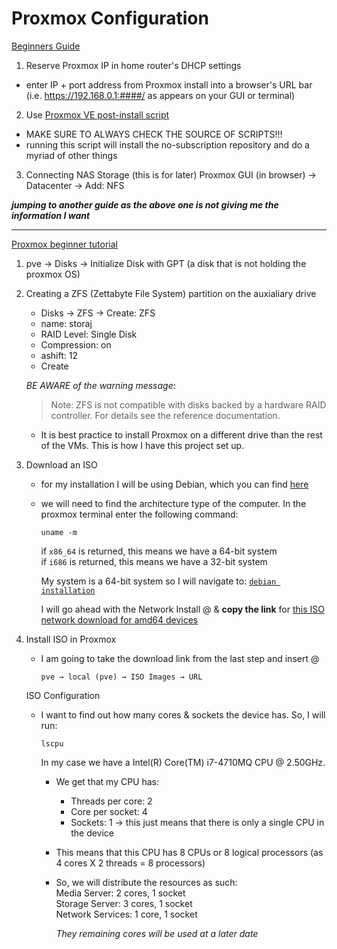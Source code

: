 # Proxmox Configuration

[Beginners Guide](https://www.youtube.com/watch?v=lFzWDJcRsqo&t=186s)

1. Reserve Proxmox IP in home router's DHCP settings
- enter IP + port address from Proxmox install into a browser's URL bar (i.e. https://192.168.0.1:####/ as appears on your GUI or terminal)
2. Use [Proxmox VE post-install script](https://community-scripts.github.io/ProxmoxVE/scripts?id=post-pve-install)
- MAKE SURE TO ALWAYS CHECK THE SOURCE OF SCRIPTS!!!
- running this script will install the no-subscription repository and do a myriad of other things
3. Connecting NAS Storage (this is for later)
Proxmox GUI (in browser) &rarr; Datacenter &rarr; Add: NFS

***jumping to another guide as the above one is not giving me the information I want***

-----------------

[Proxmox beginner tutorial](https://www.youtube.com/watch?v=d1UDj6eFXpQ)

1. pve &rarr; Disks &rarr; Initialize Disk with GPT (a disk that is not holding the proxmox OS)
2. Creating a ZFS (Zettabyte File System) partition on the auxialiary drive
   - Disks &rarr; ZFS &rarr; Create: ZFS
   - name: storaj
   - RAID Level: Single Disk
   - Compression: on
   - ashift: 12
   - Create 
     
   *BE AWARE of the warning message:* 
     >Note: ZFS is not compatible with disks backed by a hardware RAID controller. For details see the reference documentation.

   - It is best practice to install Proxmox on a different drive than the rest of the VMs. This is how I have this project set up.
3. Download an ISO
   - for my installation I will be using Debian, which you can find [here](https://www.debian.org/releases/)
   - we will need to find the architecture type of the computer. In the proxmox terminal enter the following command:
     
     <code>uname -m</code>
     
     if <code>x86_64</code> is returned, this means we have a 64-bit system \
     if <code>i686</code> is returned, this means we have a 32-bit system

     My system is a 64-bit system so I will navigate to: <code>[debian installation](https://www.debian.org/CD/)</code>

     I will go ahead with the Network Install @ [](https://www.debian.org/CD/netinst/)
     & **copy the link** for [this ISO network download for amd64 devices](https://cdimage.debian.org/debian-cd/current/amd64/iso-cd/debian-13.0.0-amd64-netinst.iso)

4. Install ISO in Proxmox
   - I am going to take the download link from the last step and insert @
  
     <code>pve &rarr; local (pve) &rarr; ISO Images &rarr; URL</code>

   ISO Configuration
   - I want to find out how many cores & sockets the device has. So, I will run:
  
     <code>lscpu</code>

     In my case we have a Intel(R) Core(TM) i7-4710MQ CPU @ 2.50GHz.
     - We get that my CPU has:
          - Threads per core: 2
          - Core per socket: 4
          - Sockets: 1 &rarr; this just means that there is only a single CPU in the device
     - This means that this CPU has 8 CPUs or 8 logical processors (as 4 cores X 2 threads = 8 processors)
     - So, we will distribute the resources as such: \
         Media Server: 2 cores, 1 socket \
         Storage Server: 3 cores, 1 socket \
         Network Services: 1 core, 1 socket 

         *They remaining cores will be used at a later date*

     

